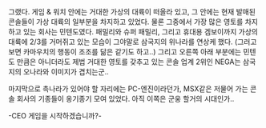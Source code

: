그랬다. 게임 & 워치 안에는 거대한 가상의 대륙이 떠올라 있고, 그 안에는 현재 발매된 콘솔들이 가상 대륙의 일부분을 차지하고 있었다.
물론 그중에서 가장 많은 영토를 차지하고 있는 회사는 민텐도였다.
패밀리와 슈퍼 패밀리, 그리고 휴대용 겜보이까지 가상의 대륙에 2/3를 거머쥐고 있는 모습이 그야말로 삼국지의 위나라를 연상케 했다. (그러고 보면 카마우치의 행동이 조조를 닮은 같기도 하고..) 그리고 오른쪽 아래 부분에는 민텐도 만큼은 아니더라도 제법 거대한 영토를 갖추고 있는 콘솔 업계 2위인 NEGA는 삼국지의 오나라와 이미지가 겹치는군..

마지막으로 촉나라가 있어야 할 자리에는 PC-엔진이라던가, MSX같은 저물어 가는 콘솔 회사의 기종들이 옹기종기 모여 있었다. 아직 이쪽은 군웅 할거의 시대인가..

-CEO 게임을 시작하겠습니까?- 